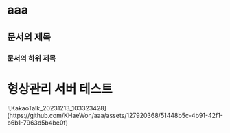 # aaa
## 문서의 제목
### 문서의 하위 제목

<h1>형상관리 서버 테스트</h1>
![KakaoTalk_20231213_103323428](https://github.com/KHaeWon/aaa/assets/127920368/51448b5c-4b91-42f1-b6b1-7963d5b4be0f)
